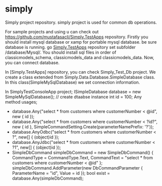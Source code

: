 # simply
Simply project repository. simply project is used for common db operations.

For sample projects and using u can check out https://github.com/mustafasacli/Simply.TestApps repository.
Firstly you should install mysql database or xamp for portable mysql database. be sure database is running.
go [Simply.TestApps](https://github.com/mustafasacli/Simply.TestApps) repository set subfolder /database/Mysql/.
You should install sql files in order of classicmodels_schema, classicmodels_data and classicmodels_data.
Now, you can connect database. 

In [Simply.TestApps] repository, you can check Simply_Test_Db project. We create a class extended from Simply.Data.Database.SimpleDatabase class.
In this class(SimpleMySqlDatabase) we set connection information.

In SimplyTestConsoleApp project;
ISimpleDatabase database = new SimpleMySqlDatabase(); // create dtaabse instance
int id = 100;
Any method usages;
- database.Any("select * from customers where customerNumber < @id", new { id });
- database.Any("select * from customers where customerNumber < ?id?", new { id },
                SimpleCommandSetting.Create(parameterNamePrefix: '?'));
- database.AnyOdbc("select * from customers where customerNumber < ?", new[] { (object)id });
- database.AnyJdbc("select * from customers where customerNumber < ?1", new[] { (object)id });
- SimpleDbCommand simpleDbCommand = new SimpleDbCommand()
            {
                CommandType = CommandType.Text,
                CommandText = "select * from customers where customerNumber < @id"
            };
            simpleDbCommand.AddParameter(new DbCommandParameter { ParameterName = "id", Value = id });
           bool exist = database.Any(simpleDbCommand);
